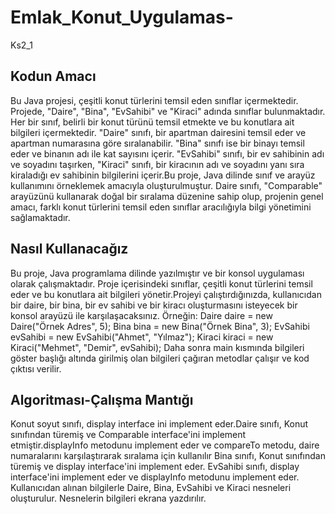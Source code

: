 # Emlak_Konut_Uygulamas-
Ks2_1

## Kodun Amacı

Bu Java projesi, çeşitli konut türlerini temsil eden sınıflar içermektedir. Projede, "Daire", "Bina", "EvSahibi" ve "Kiraci" adında sınıflar bulunmaktadır. Her bir sınıf, belirli bir konut türünü temsil etmekte ve bu konutlara ait bilgileri içermektedir. "Daire" sınıfı, bir apartman dairesini temsil eder ve apartman numarasına göre sıralanabilir. "Bina" sınıfı ise bir binayı temsil eder ve binanın adı ile kat sayısını içerir. "EvSahibi" sınıfı, bir ev sahibinin adı ve soyadını taşırken, "Kiraci" sınıfı, bir kiracının adı ve soyadını yanı sıra kiraladığı ev sahibinin bilgilerini içerir.Bu proje, Java dilinde sınıf ve arayüz kullanımını örneklemek amacıyla oluşturulmuştur. Daire sınıfı, "Comparable" arayüzünü kullanarak doğal bir sıralama düzenine sahip olup, projenin genel amacı, farklı konut türlerini temsil eden sınıflar aracılığıyla bilgi yönetimini sağlamaktadır.

##  Nasıl Kullanacağız

Bu proje, Java programlama dilinde yazılmıştır ve bir konsol uygulaması olarak çalışmaktadır. Proje içerisindeki sınıflar, çeşitli konut türlerini temsil eder ve bu konutlara ait bilgileri yönetir.Projeyi çalıştırdığınızda, kullanıcıdan bir daire, bir bina, bir ev sahibi ve bir kiracı oluşturmasını isteyecek bir konsol arayüzü ile karşılaşacaksınız. Örneğin:
Daire daire = new Daire("Örnek Adres", 5);
Bina bina = new Bina("Örnek Bina", 3);
EvSahibi evSahibi = new EvSahibi("Ahmet", "Yılmaz");
Kiraci kiraci = new Kiraci("Mehmet", "Demir", evSahibi);
Daha sonra main kısmında bilgileri göster başlığı altında girilmiş olan bilgileri çağıran metodlar çalışır ve kod çıktısı verilir.

## Algoritması-Çalışma Mantığı

Konut soyut sınıfı, display interface ini implement eder.Daire sınıfı, Konut sınıfından türemiş ve Comparable<Daire> interface'ini implement etmiştir.displayInfo metodunu implement eder ve compareTo metodu, daire numaralarını karşılaştırarak sıralama için kullanılır Bina sınıfı, Konut sınıfından türemiş ve display interface'ini implement eder. EvSahibi sınıfı, display interface'ini implement eder ve displayInfo metodunu implement eder. Kullanıcıdan alınan bilgilerle Daire, Bina, EvSahibi ve Kiraci nesneleri oluşturulur.
Nesnelerin bilgileri ekrana yazdırılır.
